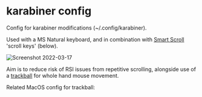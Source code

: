 # karabiner config

Config for karabiner modifications (~/.config/karabiner).

Used with a MS Natural keyboard, and in combination with [Smart Scroll](https://www.marcmoini.com/sx_en.html) 'scroll keys' (below).

![Screenshot 2022-03-17](https://user-images.githubusercontent.com/812348/158779155-d2a41b9d-069c-4014-bf2b-b6f065947b2d.png)

Aim is to reduce risk of RSI issues from repetitive scrolling, alongside use of a [trackball](https://www.kensington.com/en-gb/p/products/control/trackballs/expert-mouse-wireless-trackball-1/) for whole hand mouse movement.

Related MacOS config for trackball:
